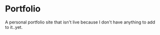 # Portfolio
A personal portfolio site that isn't live because I don't have anything to add to it..yet.
